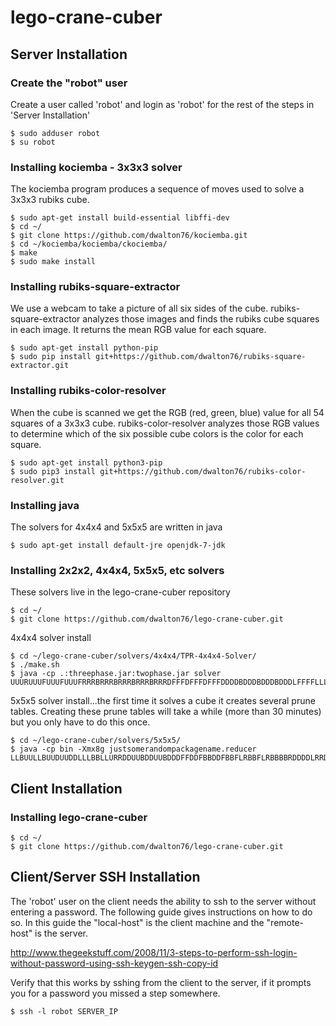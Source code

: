# lego-crane-cuber

## Server Installation
### Create the "robot" user
Create a user called 'robot' and login as 'robot' for the rest of the
steps in 'Server Installation'
```
$ sudo adduser robot
$ su robot
```

### Installing kociemba - 3x3x3 solver
The kociemba program produces a sequence of moves used to solve
a 3x3x3 rubiks cube.
```
$ sudo apt-get install build-essential libffi-dev
$ cd ~/
$ git clone https://github.com/dwalton76/kociemba.git
$ cd ~/kociemba/kociemba/ckociemba/
$ make
$ sudo make install
```

### Installing rubiks-square-extractor
We use a webcam to take a picture of all six sides of the cube. rubiks-square-extractor
analyzes those images and finds the rubiks cube squares in each image. It returns
the mean RGB value for each square.
```
$ sudo apt-get install python-pip
$ sudo pip install git+https://github.com/dwalton76/rubiks-square-extractor.git

```

### Installing rubiks-color-resolver
When the cube is scanned we get the RGB (red, green, blue) value for
all 54 squares of a 3x3x3 cube.  rubiks-color-resolver analyzes those RGB
values to determine which of the six possible cube colors is the color for
each square.
```
$ sudo apt-get install python3-pip
$ sudo pip3 install git+https://github.com/dwalton76/rubiks-color-resolver.git
```

### Installing java
The solvers for 4x4x4 and 5x5x5 are written in java
```
$ sudo apt-get install default-jre openjdk-7-jdk
```

### Installing 2x2x2, 4x4x4, 5x5x5, etc solvers
These solvers live in the lego-crane-cuber repository
```
$ cd ~/
$ git clone https://github.com/dwalton76/lego-crane-cuber.git
```

4x4x4 solver install
```
$ cd ~/lego-crane-cuber/solvers/4x4x4/TPR-4x4x4-Solver/
$ ./make.sh
$ java -cp .:threephase.jar:twophase.jar solver UUURUUUFUUUFUUUFRRRBRRRBRRRBRRRBRRRDFFFDFFFDFFFDDDDBDDDBDDDBDDDLFFFFLLLLLLLLLLLLULLLUBBBUBBBUBBB
```

5x5x5 solver install...the first time it solves a cube it creates several
prune tables.  Creating these prune tables will take a while (more than
30 minutes) but you only have to do this once.

```
$ cd ~/lego-crane-cuber/solvers/5x5x5/
$ java -cp bin -Xmx8g justsomerandompackagename.reducer LLBUULLBUUDUUDDLLLBBLLURRDDUUBDDUUBDDDFFDDFBBDDFBBFLRBBFLRBBBBRDDDDLRRDDLRRFFLFFRRLDDRRLBBRRBRRRRBRRUULUUFFLUUUUFRRBBFFLBBFFLLLLDDLLDFFFFBUUUURFFUURFF
```

## Client Installation
### Installing lego-crane-cuber
```
$ cd ~/
$ git clone https://github.com/dwalton76/lego-crane-cuber.git
```

## Client/Server SSH Installation
The 'robot' user on the client needs the ability to ssh to the server without
entering a password.  The following guide gives instructions on how to do so.
In this guide the "local-host" is the client machine and the "remote-host"
is the server.

http://www.thegeekstuff.com/2008/11/3-steps-to-perform-ssh-login-without-password-using-ssh-keygen-ssh-copy-id

Verify that this works by sshing from the client to the server, if it prompts
you for a password you missed a step somewhere.
```
$ ssh -l robot SERVER_IP
```
